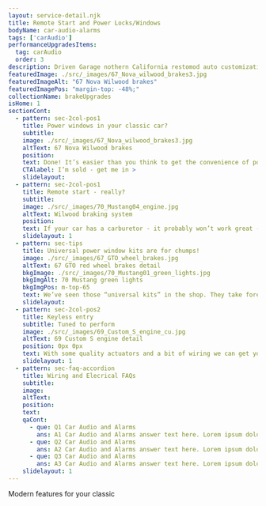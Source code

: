 ```yaml
---
layout: service-detail.njk
title: Remote Start and Power Locks/Windows
bodyName: car-audio-alarms
tags: ['carAudio']
performanceUpgradesItems:
  tag: carAudio
  order: 3
description: Driven Garage nothern California restomod auto customization and repair shop
featuredImage: ./src/_images/67_Nova_wilwood_brakes3.jpg
featuredImageAlt: "67 Nova Wilwood brakes"
featuredImagePos: "margin-top: -48%;"
collectionName: brakeUpgrades
isHome: 1
sectionCont:
  - pattern: sec-2col-pos1
    title: Power windows in your classic car?
    subtitle: 
    image: ./src/_images/67_Nova_wilwood_brakes3.jpg
    altText: 67 Nova Wilwood brakes
    position: 
    text: Done! It’s easier than you think to get the convenience of power windows in most cars. We buy kits from companies like NuRelics and Electric Life to make it happen. We don’t even need to put ugly switches in to make them work - rather install window crank switches that turn your existing crank handle into an up / down switch. Pretty neat!
    CTAlabel: I’m sold - get me in >
    slidelayout:
  - pattern: sec-2col-pos1
    title: Remote start - really?
    subtitle: 
    image: ./src/_images/70_Mustang04_engine.jpg
    altText: Wilwood braking system
    position: 
    text: If your car has a carburetor - it probably won’t work great - but for cars with Sniper systems, LS swaps and other modern engines - totally doable. Imagine having your car cool when you get in on a hot day - or warm on a cold day… super neat.
    slidelayout: 1
  - pattern: sec-tips
    title: Universal power window kits are for chumps!
    image: ./src/_images/67_GTO_wheel_brakes.jpg
    altText: 67 GTO red wheel brakes detail
    bkgImage: ./src/_images/70_Mustang01_green_lights.jpg
    bkgImgAlt: 70 Mustang green lights
    bkgImgPos: m-top-65
    text: We’ve seen those “universal kits” in the shop. They take forever to install and set up - then break 2 weeks later. A properly engineered kit is the only way to go. If it’s not available, we may be able to make something work - but we won’t use cheap stuff.
    slidelayout:
  - pattern: sec-2col-pos2
    title: Keyless entry
    subtitle: Tuned to perform
    image: ./src/_images/69_Custom_S_engine_cu.jpg
    altText: 69 Custom S engine detail
    position: 0px 0px
    text: With some quality actuators and a bit of wiring we can get you opening your doors, and trunk remotely in no time. Sometimes it’s the little things that make a difference in the drive and not fumbling for the door key can be one of them.
    slidelayout: 1
  - pattern: sec-faq-accordion
    title: Wiring and Elecrical FAQs
    subtitle: 
    image: 
    altText: 
    position: 
    text: 
    qaCont:
      - que: Q1 Car Audio and Alarms
        ans: A1 Car Audio and Alarms answer text here. Lorem ipsum dolor sit amet, consectetur adipiscing elit. Cras vitae dolor id enim iaculis bibendum. Fusce ut pellentesque erat.
      - que: Q2 Car Audio and Alarms
        ans: A2 Car Audio and Alarms answer text here. Lorem ipsum dolor sit amet, consectetur adipiscing elit. Cras vitae dolor id enim iaculis bibendum. Fusce ut pellentesque erat.
      - que: Q3 Car Audio and Alarms
        ans: A3 Car Audio and Alarms answer text here. Lorem ipsum dolor sit amet, consectetur adipiscing elit. Cras vitae dolor id enim iaculis bibendum. Fusce ut pellentesque erat.
    slidelayout: 1
---
```


Modern features for your classic